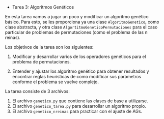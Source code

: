 * Tarea 3: Algoritmos Genéticos


En esta tarea vamos a jugar un poco y modificar un algoritmo genético
básico.  Para esto, se les proporciona ya una clase
`AlgoritmoGenetico`, como clase abstracta, y otra clase
`AlgortitmoGeneticoPermutaciones` para el caso particular de problemas
de permutaciones (como el problema de las n reinas).

Los objetivos de la tarea son los siguientes:

1. Modificar y desarrollar varios de los operadores genéticos para el
   problema de permutaciones.

1. Entender y ajustar los algoritmo genético para obtener resultados y
   encontrar reglas heurísticas de como modificar sus parámetros
   conforme el problema se vuelve complejo.
   
La tarea consiste de 3 archivos:

1. El archivo `genetico.py` que contiene las clases de base a utilizarse.
2. El archivo `genetico_tarea.py` para desarrollar un algoritmo propio.
3. El archivo `genetico_nreinas` para practicar con el ajuste de AGs.
